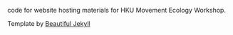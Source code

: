 code for website hosting materials for HKU Movement Ecology Workshop. 

Template by  [Beautiful Jekyll](https://github.com/daattali/beautiful-jekyll)